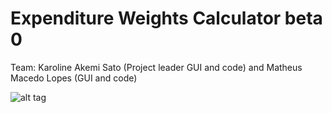 # Expenditure Weights Calculator beta 0

Team: Karoline Akemi Sato (Project leader GUI and code) and 
      Matheus Macedo Lopes (GUI and code)
      
      
![alt tag](http://i.imgur.com/i8hzgg9.png)
